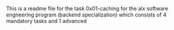 This is a readme file for the task 0x01-caching for the alx software engneering program (backend specialization) which consists of 4 mandatory tasks and 1 advanced